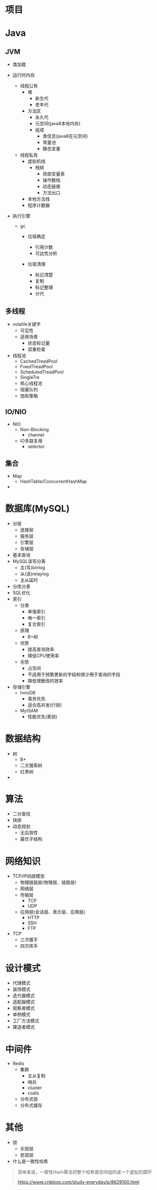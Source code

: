 # 项目

# Java
## JVM
- 类加载
- 运行时内存
  - 线程公有
    - 堆
      - 新生代
      - 老年代
    - 方法区
      - 永久代
      - 元空间(java8本地内存)
      - 组成
        - 类信息(java8在元空间)
        - 常量池
        - 静态变量
  - 线程私有
    - 虚拟机栈
      - 栈帧
        - 局部变量表
        - 操作数栈
        - 动态链接
        - 方法出口
    - 本地方法栈
    - 程序计数器
- 执行引擎

  - gc

    - 垃圾确定
      - 引用计数
      - 可达性分析

    - 垃圾清理
      - 标记清楚
      - 复制
      - 标记整理
      - 分代

    
## 多线程
- volatile关键字
  - 可见性
  - 适用场景
    - 状态标记量
    - 双重检查
- 线程池
  - CachedTreadPool
  - FixedTreadPool
  - ScheduledTreadPool
  - SingleTre
  - 核心线程池
  - 阻塞队列
  - 饱和策略
## IO/NIO
- NIO
  - Non-Blocking
    - channel
  - IO多路复用
    - selector


## 集合
- Map
  - HashTable/ConcurrentHashMap
- 
# 数据库(MySQL)
- 分层
  - 连接层
  - 服务层
  - 引擎层
  - 存储层
- 基本查询
- MySQL读写分离
  - 主(写)binlog
  - 从(读)relaylog
  - 主从延时
- 分库分表
- SQL优化
- 索引
  - 分类
    - 单值索引
    - 唯一索引
    - 复合索引
  - 原理
    - B+树
  - 优势
    - 提高查询效率
    - 降低CPU使用率
  - 劣势
    - 占空间
    - 不适用于频繁更新的字段和很少用于查询的字段
    - 降低增删改的效率
- 存储引擎
  - InnoDB
    - 事务优先
    - 适合高并发(行锁)
  - MyISAM
    - 性能优先(表锁)
# 数据结构
- 树
  - B+
  - 二叉搜索树
  - 红黑树
- 

# 算法
- 二分查找
- 快排
- 动态规划
  - 无后效性
  - 最优子结构
# 网络知识
- TCP/IP四层模型
  - 物理链路层(物理层、链路层)
  - 网络层
  - 传输层
    - TCP
    - UDP
  - 应用层(会话层、表示层、应用层)
    - HTTP
    - SSH
    - FTP
- TCP
  - 三次握手
  - 四次挥手

# 设计模式
- 代理模式
- 装饰模式
- 迭代器模式
- 适配器模式
- 观察者模式
- 单例模式
- 工厂方法模式
- 建造者模式
# 中间件
- Redis
  - 集群
    - 主从复制
    - 哨兵
    - cluster
    - codis
  - 分布式锁
  - 分布式缓存
# 其他
- 锁
  - 乐观锁
  - 悲观锁
- 什么是一致性哈希

> 简单来说，一致性Hash算法将整个哈希值空间组织成一个虚拟的圆环
>
> <https://www.cnblogs.com/study-everyday/p/8629100.html>
